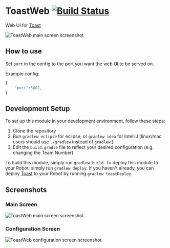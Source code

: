 # ToastWeb [![Build Status](https://travis-ci.org/floogulinc/ToastWeb.svg?branch=master)](https://travis-ci.org/floogulinc/ToastWeb)
Web UI for [Toast](https://github.com/Open-RIO/ToastAPI)

![ToastWeb main screen screenshot](https://i.imgur.com/3AChBff.png)

## How to use
Set `port` in the config to the port you want the web UI to be served on.

Example config:
```js
{
	"port":5802,
}

```

## Development Setup
To set up this module in your development environment, follow these steps:

1. Clone the repository  
2. Run `gradlew eclipse` for eclipse, or `gradlew idea` for IntelliJ (linux/mac users should use `./gradlew` instead of `gradlew`.)  
3. Edit the `build.gradle` file to reflect your desired configuration (e.g. changing the Team Number)  

To build this module, simply run `gradlew build`.
To deploy this module to your Robot, simply run `gradlew deploy`.
If you haven't already, you can deploy [Toast](https://github.com/Open-RIO/ToastAPI) to your Robot by running `gradlew toastDeploy`.

## Screenshots

### Main Screen
![ToastWeb main screen screenshot](https://i.imgur.com/kZ4F1aa.png)

### Configuration Screen
![ToastWeb configuration screen screenshot](https://i.imgur.com/SiBnMae.png)
